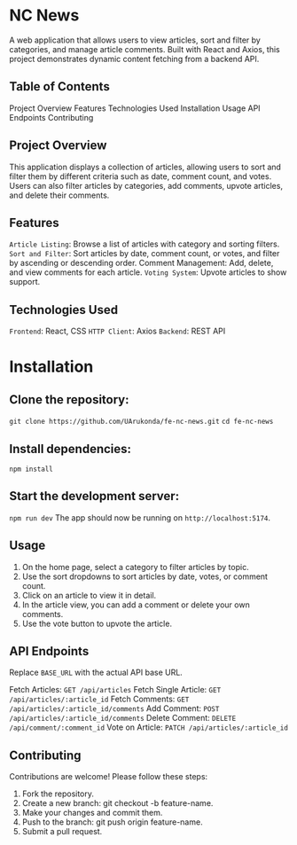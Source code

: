 <!-- # React + Vite

This template provides a minimal setup to get React working in Vite with HMR and some ESLint rules.

Currently, two official plugins are available:

- [@vitejs/plugin-react](https://github.com/vitejs/vite-plugin-react/blob/main/packages/plugin-react/README.md) uses [Babel](https://babeljs.io/) for Fast Refresh
- [@vitejs/plugin-react-swc](https://github.com/vitejs/vite-plugin-react-swc) uses [SWC](https://swc.rs/) for Fast Refresh -->

# NC News

A web application that allows users to view articles, sort and filter by categories, and manage article comments. Built with React and Axios, this project demonstrates dynamic content fetching from a backend API.

## Table of Contents

Project Overview
Features
Technologies Used
Installation
Usage
API Endpoints
Contributing

## Project Overview

This application displays a collection of articles, allowing users to sort and filter them by different criteria such as date, comment count, and votes. Users can also filter articles by categories, add comments, upvote articles, and delete their comments.

## Features

`Article Listing`: Browse a list of articles with category and sorting filters.
`Sort and Filter`: Sort articles by date, comment count, or votes, and filter by ascending or descending order.
Comment Management: Add, delete, and view comments for each article.
`Voting System`: Upvote articles to show support.

## Technologies Used

`Frontend`: React, CSS
`HTTP Client`: Axios
`Backend`: REST API

# Installation

## Clone the repository:

`git clone https://github.com/UArukonda/fe-nc-news.git`
`cd fe-nc-news`

## Install dependencies:

`npm install`

## Start the development server:

`npm run dev`
The app should now be running on `http://localhost:5174`.

## Usage

1. On the home page, select a category to filter articles by topic.
2. Use the sort dropdowns to sort articles by date, votes, or comment count.
3. Click on an article to view it in detail.
4. In the article view, you can add a comment or delete your own comments.
5. Use the vote button to upvote the article.

## API Endpoints

Replace `BASE_URL` with the actual API base URL.

Fetch Articles: `GET /api/articles`
Fetch Single Article: `GET /api/articles/:article_id`
Fetch Comments: `GET /api/articles/:article_id/comments`
Add Comment: `POST /api/articles/:article_id/comments`
Delete Comment: `DELETE /api/comment/:comment_id`
Vote on Article: `PATCH /api/articles/:article_id`

## Contributing

Contributions are welcome! Please follow these steps:

1. Fork the repository.
2. Create a new branch: git checkout -b feature-name.
3. Make your changes and commit them.
4. Push to the branch: git push origin feature-name.
5. Submit a pull request.
